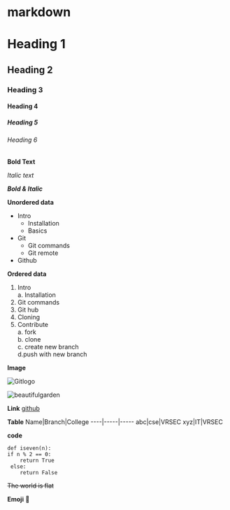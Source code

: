 # markdown

# Heading 1

## Heading 2

### Heading 3

#### Heading 4

##### Heading 5

###### Heading 6

**Bold Text**

*Italic text*

***Bold & Italic***

**Unordered data**
- Intro
  * Installation
  * Basics
- Git
    - Git commands
    - Git remote
- Github 
 
**Ordered data**
1. Intro   
    a. Installation   
2. Git commands  
3. Git hub  
4. Cloning  
5. Contribute  
   a. fork  
   b. clone  
   c. create new branch  
   d.push with new branch   
  
**Image**  
 
 ![Gitlogo](https://seeklogo.com/images/G/github-logo-5F384D0265-seeklogo.com.png)
 
 ![beautifulgarden](https://encrypted-tbn0.gstatic.com/images?q=tbn:ANd9GcTP7TsJF1JX-wC0MTBCRhlL_mC_UgM2nsndKA&usqp=CAU)
 
 **Link**
  [github](https://githublogo.com/)
  
  **Table**
  Name|Branch|College
  ----|-----|-----
  abc|cse|VRSEC
  xyz|IT|VRSEC
  
  **code**
  ```
  def iseven(n):
  if n % 2 == 0:
      return True
   else:
      return False
   ```
   
   ~~The world is flat~~
   
   **Emoji**
   :rose:

